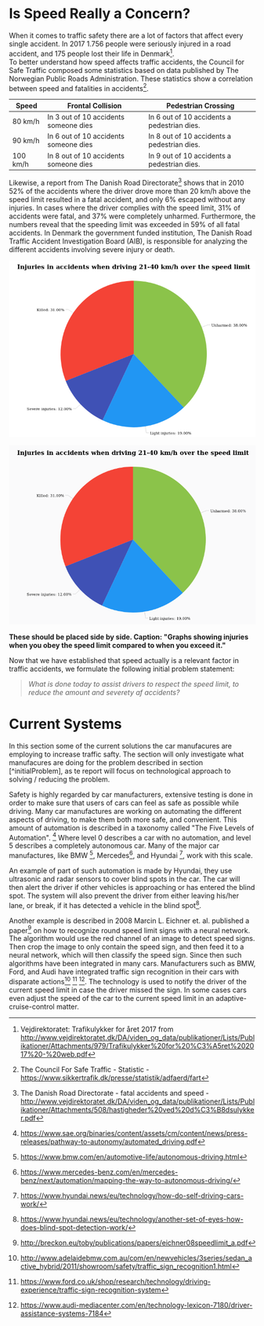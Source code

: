 <!-- # Introduction

#### Formulating a Relevant Initial Problem Statement
Statistics from DEMA (Denmark's Emergency Management Agency) show that 1748 traffic accidents were responded to in 2017 [^DEMA_statistics]. Violation of speed regulations might be a contributing factor, which led to the following initial problem statement:



> *What is the cost of speeding for the Danish society in terms of economic and social perspectives?*


[^AAU_Curriculum_SW5]: Aalborg University curriculum for Software 5 2018 (https://www.sict.aau.dk/digitalAssets/106/106274_software-bachelor.pdf)

[^Amazon_Go]: Amazon.com:: Amazon Go (https://www.amazon.com/b?ie=UTF8&node=16008589011)

[^DEMA_statistics]: DEMA (Denmark's Emergency Management Agency) on amount of 112-calls regarding traffic accidents (https://statistikbank.brs.dk/sb#page=e0048a3f-66c0-4ab9-b894-6d5f3de59ff0)
-->

# Is Speed Really a Concern?
When it comes to traffic safety there are a lot of factors that affect every single accident. In 2017 1.756 people were seriously injured in a road accident, and 175 people lost their life in Denmark[^VD_Trafikulykker_for_året_2017].  
To better understand how speed affects traffic accidents, the Council for Safe Traffic composed some statistics based on data published by The Norwegian Public Roads Administration. These statistics show a correlation between speed and fatalities in accidents[^CFST_Statistics].

| Speed | Frontal Collision | Pedestrian Crossing |
| ----- | ----------------- | ------------------- |
| 80 km/h | In 3 out of 10 accidents someone dies | In 6 out of 10 accidents a pedestrian dies. |
| 90 km/h | In 6 out of 10 accidents someone dies | In 8 out of 10 accidents a pedestrian dies. |
| 100 km/h | In 8 out of 10 accidents someone dies | In 9 out of 10 accidents a pedestrian dies. |

Likewise, a report from The Danish Road Directorate[^DRD_fatal_accidents] shows that in 2010 52% of the accidents where the driver drove more than 20 km/h above the speed limit resulted in a fatal accident, and only 6% escaped without any injuries. In cases where the driver complies with the speed limit, 31% of accidents were fatal, and 37% were completely unharmed. Furthermore, the numbers reveal that the speeding limit was exceeded in 59% of all fatal accidents.
In Denmark the government funded institution, The Danish Road Traffic Accident Investigation Board (AIB), is responsible for analyzing the different accidents involving severe injury or death.  

![obeying the speed limit](../pictures/obeying_speed_limit.png)

![Exceeding the speed limit](../pictures/exceeding_speed_limit.png)

**These should be placed side by side. Caption: "Graphs showing injuries when you obey the speed limit compared to when you exceed it."**

Now that we have established that speed actually is a relevant factor in traffic accidents, we formulate the following initial problem statement:

> *What is done today to assist drivers to respect the speed limit, to reduce the amount and severety af accidents?*

[^DRD_fatal_accidents]: The Danish Road Directorate - fatal accidents and speed - http://www.vejdirektoratet.dk/DA/viden_og_data/publikationer/Lists/Publikationer/Attachments/508/hastigheder%20ved%20d%C3%B8dsulykker.pdf

[^CFST_Statistics]: The Council For Safe Traffic - Statistic - https://www.sikkertrafik.dk/presse/statistik/adfaerd/fart

[^HVU_hvorfor_sker_ulykker]: The Danish Road Traffic Accident Investigation Board: Hvorfor sker trafikulykkerne? from http://www.hvu.dk/SiteCollectionDocuments/PDFx_HVUdec14_HvorforSkerUlykkerne.pdf

[^HVU_Risikovillig_kørsel]: The Danish Road Traffic Accident Investigation Board: Risikovillig kørsel from http://www.hvu.dk/SiteCollectionDocuments/Havarikommissionen2018_RisikovilligK%C3%B8rsel.pdf

[^HVU_Grove_Hastighedsovertrædelser]: The Danish Road Traffic Accident Investigation Board: Grove Hastighedsovertrædelser from: http://www.hvu.dk/SiteCollectionDocuments/HVUrapp08_Hastighed.pdf

[^VD_Trafikulykker_for_året_2017]: Vejdirektoratet: Trafikulykker for året 2017 from http://www.vejdirektoratet.dk/DA/viden_og_data/publikationer/Lists/Publikationer/Attachments/979/Trafikulykker%20for%20%C3%A5ret%202017%20-%20web.pdf

# Current Systems
In this section some of the current solutions the car manufacures are employing to increase traffic safty. The section will only investigate what manufacures are doing for the problem described in section [^initialProblem], as te report will focus on technological approach to solving / reducing the problem.

Safety is highly regarded by car manufacturers, extensive testing is done in order to make sure that users of cars can feel as safe as possible while driving. Many car manufactures are working on automating the different aspects of driving, to make them both more safe, and convenient. This amount of automation is described in a taxonomy called "The Five Levels of Automation". [^sae_5_level]
Where level 0 describes a car with no automation, and level 5 describes a completely autonomous car. Many of the major car manufactures, like BMW [^bmw], Mercedes[^mercedes], and Hyundai [^hyundai], work with this scale.

An example of part of such automation is made by Hyundai, they use ultrasonic and radar sensors to cover blind spots in the car. The car will then alert the driver if other vehicles is approaching or has entered the blind spot. The system will also prevent the driver from either leaving his/her lane, or break, if it has detected a vehicle in the blind spot[^hyundai_blind_spot].

Another example is described in 2008 Marcin L. Eichner et. al. published a paper[^eichner08] on how to recognize round speed limit signs with a neural network. The algorithm would use the red channel of an image to detect speed signs. Then crop the image to only contain the speed sign, and then feed it to a neural network, which will then classify the speed sign.
Since then such algorithms have been integrated in many cars. Manufacturers such as BMW, Ford, and Audi have integrated traffic sign recognition in their cars with disparate actions[^bmwRec] [^fordRec] [^audiRec]. The technology is used to notify the driver of the current speed limit in case the driver missed the sign. In some cases cars even adjust the speed of the car to the current speed limit in an adaptive-cruise-control matter.


[^eichner08]:http://breckon.eu/toby/publications/papers/eichner08speedlimit_a.pdf

[^fordRec]: https://www.ford.co.uk/shop/research/technology/driving-experience/traffic-sign-recognition-system

[^audiRec]: https://www.audi-mediacenter.com/en/technology-lexicon-7180/driver-assistance-systems-7184

[^bmwRec]: http://www.adelaidebmw.com.au/com/en/newvehicles/3series/sedan_active_hybrid/2011/showroom/safety/traffic_sign_recognition1.html

[^vejdirektoratet]: http://www.vejdirektoratet.dk/DA/om-os/nyheder-og-presse/nyheder/Sider/F%C3%A6rre-dr%C3%A6bte-i-trafikken-i-2017---men-fortsat-for-mange.aspx

[^marketresearch]: https://blog.marketresearch.com/artificial-intelligence-in-cars-what-to-expect-from-2017-to-2021

[^sae_5_level]: https://www.sae.org/binaries/content/assets/cm/content/news/press-releases/pathway-to-autonomy/automated_driving.pdf

[^bmw]: https://www.bmw.com/en/automotive-life/autonomous-driving.html

[^mercedes]: https://www.mercedes-benz.com/en/mercedes-benz/next/automation/mapping-the-way-to-autonomous-driving/

[^hyundai]: https://www.hyundai.news/eu/technology/how-do-self-driving-cars-work/

[^hyundai_blind_spot]: https://www.hyundai.news/eu/technology/another-set-of-eyes-how-does-blind-spot-detection-work/
